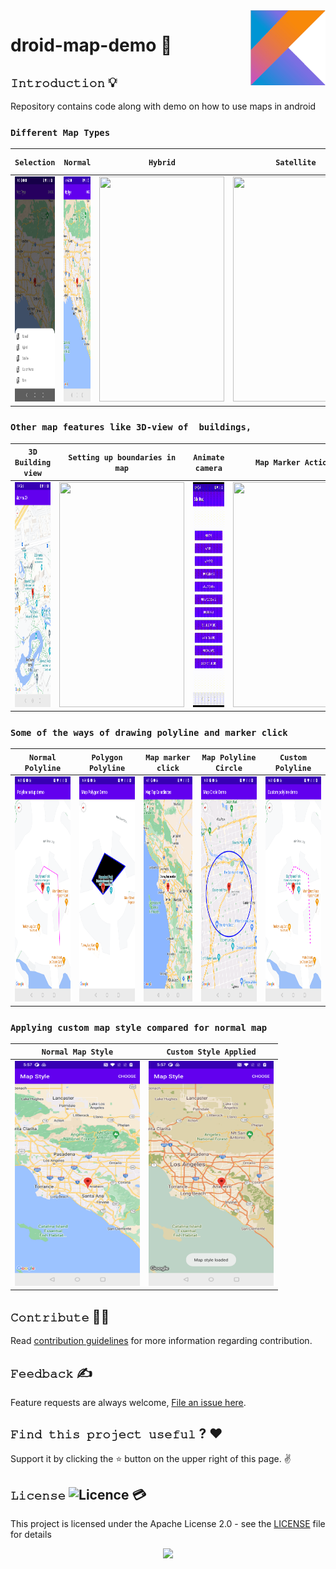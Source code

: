 <img src="https://github.com/devrath/devrath/blob/master/images/kotlin_logo.png" align="right" title="Kotlin Logo" width="120">

# droid-map-demo 🧞‍

## **`𝙸𝚗𝚝𝚛𝚘𝚍𝚞𝚌𝚝𝚒𝚘𝚗`** 💡
Repository contains code along with demo on how to use maps in android 




### **`Different Map Types`**
`Selection` | `Normal` | `Hybrid` | `Satellite` | `Custom-Marker` |
--- | --- | --- | --- | --- |
<img src="https://github.com/devrath/droid-map-demo/blob/main/assets/demos/MapType/select.png" width="200" height="360"/> | <img src="https://github.com/devrath/droid-map-demo/blob/main/assets/demos/MapType/1.png" width="200" height="360"/> | <img src="https://github.com/devrath/droid-map-demo/blob/main/assets/demos/MapType/2.png" width="200" height="360"/>| <img src="https://github.com/devrath/droid-map-demo/blob/main/assets/demos/MapType/3.png" width="200" height="360"/>| <img src="https://github.com/devrath/droid-map-demo/blob/main/assets/demos/MapType/4.png" width="200" height="360"/>|
### **`Other map features like 3D-view of  buildings,`**
`3D Building view` | `Setting up boundaries in map` | `Animate camera` | `Map Marker Actions` |
--- | --- | --- | --- |
<img src="https://github.com/devrath/droid-map-demo/blob/main/assets/demos/3d/3D.png" width="200" height="360"/> | <img src="https://github.com/devrath/droid-map-demo/blob/main/assets/demos/boundaries/boundaries.gif" width="200" height="360"/> | <img src="https://github.com/devrath/droid-map-demo/blob/main/assets/demos/animateCamera/animate_camera.gif" width="200" height="360"/>| <img src="https://github.com/devrath/droid-map-demo/blob/main/assets/demos/markerAction/marker_action.gif" width="200" height="360"/>|
### **`Some of the ways of drawing polyline and marker click`**
`Normal Polyline` | `Polygon Polyline` | `Map marker click` | `Map Polyline Circle` | `Custom Polyline` |
--- | --- | --- | --- | --- |
<img src="https://github.com/devrath/droid-map-demo/blob/main/assets/demos/polyline/polyline_demo.png" width="200" height="360"/> | <img src="https://github.com/devrath/droid-map-demo/blob/main/assets/demos/polyline/map_polygon_demo.png" width="200" height="360"/> | <img src="https://github.com/devrath/droid-map-demo/blob/main/assets/demos/polyline/map_marker_click.png" width="200" height="360"/>| <img src="https://github.com/devrath/droid-map-demo/blob/main/assets/demos/polyline/map_circle_demo.png" width="200" height="360"/>| <img src="https://github.com/devrath/droid-map-demo/blob/main/assets/demos/polyline/custom_polyline_demo.png" width="200" height="360"/>|
### **`Applying custom map style compared for normal map`**
`Normal Map Style` | `Custom Style Applied` |
--- | --- |
<img src="https://github.com/devrath/droid-map-demo/blob/main/assets/demos/CustomType/Normal.png" width="200" height="360"/> | <img src="https://github.com/devrath/droid-map-demo/blob/main/assets/demos/CustomType/CustomStyle.png" width="200" height="360"/> |

## **`𝙲𝚘𝚗𝚝𝚛𝚒𝚋𝚞𝚝𝚎`** 🙋‍♂️
Read [contribution guidelines](CONTRIBUTING.md) for more information regarding contribution.

## **`𝙵𝚎𝚎𝚍𝚋𝚊𝚌𝚔`** ✍️ 
Feature requests are always welcome, [File an issue here](https://github.com/devrath/droid-map-demo/issues/new).

## **`𝙵𝚒𝚗𝚍 𝚝𝚑𝚒𝚜 𝚙𝚛𝚘𝚓𝚎𝚌𝚝 𝚞𝚜𝚎𝚏𝚞𝚕`** ? ❤️
Support it by clicking the ⭐ button on the upper right of this page. ✌️

## **`𝙻𝚒𝚌𝚎𝚗𝚜𝚎`** ![Licence](https://img.shields.io/github/license/google/docsy) :credit_card:
This project is licensed under the Apache License 2.0 - see the [LICENSE](https://github.com/devrath/droid-map-demo/blob/main/LICENSE) file for details


<p align="center">
<a><img src="https://forthebadge.com/images/badges/built-for-android.svg"></a>
</p>
